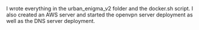 I wrote everything in the urban_enigma_v2 folder and the docker.sh script.
I also created an AWS server and started the openvpn server deployment as well as the DNS server deployment.

